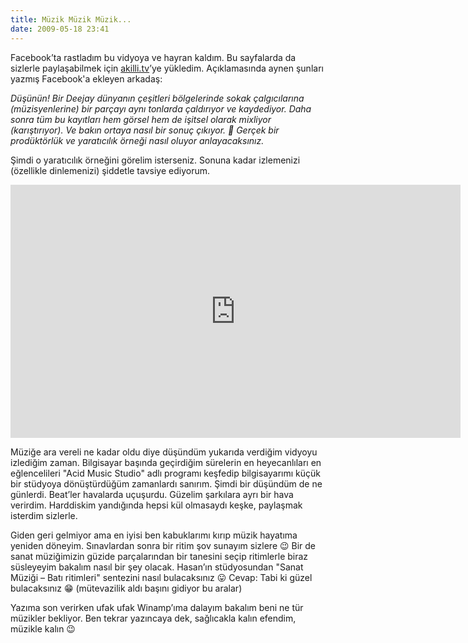 ```yaml
---
title: Müzik Müzik Müzik...
date: 2009-05-18 23:41
---
```


Facebook’ta rastladım bu vidyoya ve hayran kaldım. Bu sayfalarda da sizlerle paylaşabilmek için [akilli.tv](http://www.akilli.tv/video/374385/Harika-bir-mix.aspx)’ye yükledim. Açıklamasında aynen şunları yazmış Facebook'a ekleyen arkadaş:

*Düşünün! Bir Deejay dünyanın çeşitleri bölgelerinde sokak çalgıcılarına (müzisyenlerine) bir parçayı aynı tonlarda çaldırıyor ve kaydediyor. Daha sonra tüm bu kayıtları hem görsel hem de işitsel olarak mixliyor (karıştırıyor). Ve bakın ortaya nasıl bir sonuç çıkıyor. 🙂 Gerçek bir prodüktörlük ve yaratıcılık örneği nasıl oluyor anlayacaksınız.*

<!--more-->
Şimdi o yaratıcılık örneğini görelim isterseniz. Sonuna kadar izlemenizi (özellikle dinlemenizi) şiddetle tavsiye ediyorum.

<iframe width="720" height="405" src="https://www.youtube.com/embed/Us-TVg40ExM" frameborder="0" webkitallowfullscreen mozallowfullscreen allowfullscreen></iframe>

Müziğe ara vereli ne kadar oldu diye düşündüm yukarıda verdiğim vidyoyu izlediğim zaman. Bilgisayar başında geçirdiğim sürelerin en heyecanlıları en eğlencelileri "Acid Music Studio" adlı programı keşfedip bilgisayarımı küçük bir stüdyoya dönüştürdüğüm zamanlardı sanırım. Şimdi bir düşündüm de ne günlerdi. Beat’ler havalarda uçuşurdu. Güzelim şarkılara ayrı bir hava verirdim. Harddiskim yandığında hepsi kül olmasaydı keşke, paylaşmak isterdim sizlerle.

Giden geri gelmiyor ama en iyisi ben kabuklarımı kırıp müzik hayatıma yeniden döneyim. Sınavlardan sonra bir ritim şov sunayım sizlere 😉 Bir de sanat müziğimizin güzide parçalarından bir tanesini seçip ritimlerle biraz süsleyeyim bakalım nasıl bir şey olacak. Hasan’ın stüdyosundan "Sanat Müziği – Batı ritimleri" sentezini nasıl bulacaksınız 😛 Cevap: Tabi ki güzel bulacaksınız 😁 (mütevazilik aldı başını gidiyor bu aralar)

Yazıma son verirken ufak ufak Winamp’ıma dalayım bakalım beni ne tür müzikler bekliyor.
Ben tekrar yazıncaya dek, sağlıcakla kalın efendim, müzikle kalın 😉
